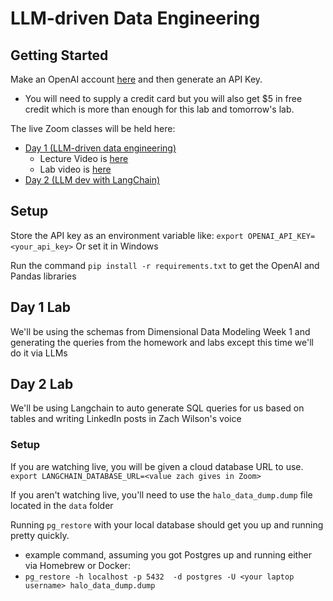 # LLM-driven Data Engineering

## Getting Started

Make an OpenAI account [here](https://platform.openai.com/) and then generate an API Key.

- You will need to supply a credit card but you will also get $5 in free credit which is more than enough for this lab and tomorrow's lab.

The live Zoom classes will be held here:
- [Day 1 (LLM-driven data engineering)](https://us06web.zoom.us/meeting/register/tZ0pcuqppjopHNFyy-G52Hh2jKdRlePT66oe#/registration)
  - Lecture Video is [here](https://www.dataengineer.io/course/large-language-models-day-1-lecture)
  - Lab video is [here](https://www.dataengineer.io/course/large-language-models-day-1-lab)
- [Day 2 (LLM dev with LangChain)](https://us06web.zoom.us/meeting/register/tZYude6grj8pEt23y6J1rhHcXL2ytMX8IRzy#/registration)


## Setup

Store the API key as an environment variable like:
`export OPENAI_API_KEY=<your_api_key>`
Or set it in Windows

Run the command `pip install -r requirements.txt` to get the OpenAI and Pandas libraries

## Day 1 Lab

We'll be using the schemas from Dimensional Data Modeling Week 1 and generating the queries from the homework and labs except this time we'll do it via LLMs


## Day 2 Lab

We'll be using Langchain to auto generate SQL queries for us based on tables and writing LinkedIn posts in Zach Wilson's voice
### Setup

If you are watching live, you will be given a cloud database URL to use.
`export LANGCHAIN_DATABASE_URL=<value zach gives in Zoom>`

If you aren't watching live, you'll need to use the `halo_data_dump.dump` file located in the `data` folder

Running `pg_restore` with your local database should get you up and running pretty quickly. 

- example command, assuming you got Postgres up and running either via Homebrew or Docker:
 - `pg_restore -h localhost -p 5432  -d postgres -U <your laptop username> halo_data_dump.dump`